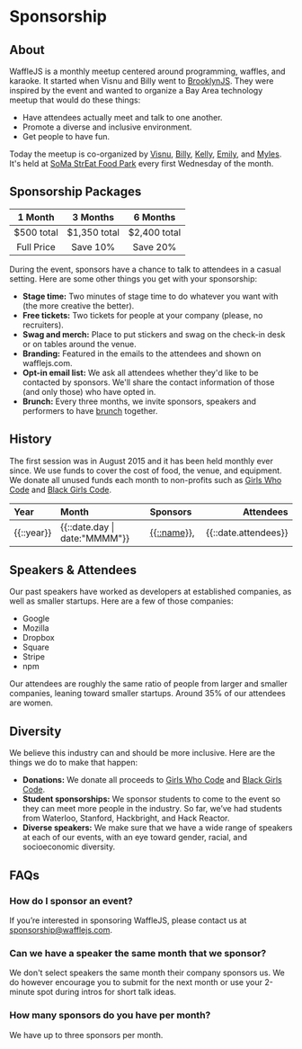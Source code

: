 Sponsorship
===========
<title>· Sponsorship</title>

About
-----
WaffleJS is a monthly meetup centered around programming, waffles, and karaoke.
It started when Visnu and Billy went to [BrooklynJS][1]. They were inspired by
the event and wanted to organize a Bay Area technology meetup that would do
these things:

- Have attendees actually meet and talk to one another.
- Promote a diverse and inclusive environment.
- Get people to have fun.

Today the meetup is co-organized by [Visnu][@visnup], [Billy][@billyroh], [Kelly][@kng], [Emily][@nexxylove], and [Myles][@thealphanerd].
It's held at [SoMa StrEat Food Park][2] every first Wednesday of the month.

[@visnup]: https://twitter.com/visnup
[@billyroh]: https://twitter.com/billyroh
[@nexxylove]: https://twitter.com/nexxylove
[@kng]: https://twitter.com/kng
[@thealphanerd]: https://twitter.com/thealphanerd

[1]: http://brooklynjs.com
[2]: https://goo.gl/maps/0gkOe

Sponsorship Packages
--------------------
1 Month      | 3 Months     | 6 Months
:-----------:|:------------:|:------------:
$500 total   | $1,350 total | $2,400 total
Full Price   | Save 10%     | Save 20%

During the event, sponsors have a chance to talk to attendees in a casual
setting. Here are some other things you get with your sponsorship:

- **Stage time:**
  Two minutes of stage time to do whatever you want with (the more creative the
  better).
- **Free tickets:**
  Two tickets for people at your company (please, no recruiters).
- **Swag and merch:**
  Place to put stickers and swag on the check-in desk or on tables around the
  venue.
- **Branding:**
  Featured in the emails to the attendees and shown on wafflejs.com.
- **Opt-in email list:**
  We ask all attendees whether they'd like to be contacted by sponsors. We'll
  share the contact information of those (and only those) who have opted in.
- **Brunch:**
  Every three months, we invite sponsors, speakers and performers to have
  [brunch][brunch] together.

[brunch]: /brunch

History
-------
The first session was in August 2015 and it has been held monthly ever since.
We use funds to cover the cost of food, the venue, and equipment. We donate
all unused funds each month to non-profits such as [Girls Who Code][1] and
[Black Girls Code][2].

<table>
  <thead>
    <tr>
      <th style="text-align:left">Year</th>
      <th style="text-align:left">Month</th>
      <th style="text-align:left">Sponsors</th>
      <th style="text-align:right">Attendees</th>
    </tr>
  </thead>
  <tbody ng-repeat="(year, months) in sponsorship.calendar">
    <tr ng-repeat="date in months">
      <td><span ng-show="$first">{{::year}}</span></td>
      <td><a ui-sref="index({day: date.day})">{{::date.day | date:"MMMM"}}</a></td>
      <td>
        <span ng-repeat="sponsor in date.sponsors">
          <a href="{{::url}}" ng-repeat="(name, url) in sponsor">{{::name}}</a><span ng-hide="$last" class="text-gray">,&nbsp;<wbr/></span>
        </span>
      </td>
      <td style="text-align:right">{{::date.attendees}}</td>
    </tr>
  </tbody>
</table>

Speakers & Attendees
--------------------
Our past speakers have worked as developers at established companies, as well
as smaller startups. Here are a few of those companies:

- Google
- Mozilla
- Dropbox
- Square
- Stripe
- npm

Our attendees are roughly the same ratio of people from larger and smaller
companies, leaning toward smaller startups. Around 35% of our attendees are
women.

Diversity
---------
We believe this industry can and should be more inclusive. Here are the things
we do to make that happen:

- **Donations:**
  We donate all proceeds to [Girls Who Code][1] and [Black Girls Code][2].
- **Student sponsorships:**
  We sponsor students to come to the event so they can meet more people in the
  industry. So far, we’ve had students from Waterloo, Stanford, Hackbright, and
  Hack Reactor.
- **Diverse speakers:**
  We make sure that we have a wide range of speakers at each of our events,
  with an eye toward gender, racial, and socioeconomic diversity.

FAQs
----
### How do I sponsor an event?
If you’re interested in sponsoring WaffleJS, please contact us at
<sponsorship@wafflejs.com>.

### Can we have a speaker the same month that we sponsor?
We don't select speakers the same month their company sponsors us. We do
however encourage you to submit for the next month or use your 2-minute spot
during intros for short talk ideas.

### How many sponsors do you have per month?
We have up to three sponsors per month.

[1]: http://girlswhocode.com/
[2]: http://www.blackgirlscode.com/
